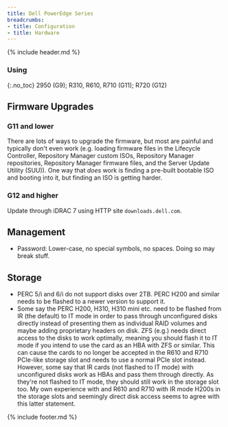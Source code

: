 ```yaml
---
title: Dell PowerEdge Series
breadcrumbs:
- title: Configuration
- title: Hardware
---
```

{% include header.md %}

### Using
{:.no_toc}
2950 (G9); R310, R610, R710 (G11); R720 (G12)

## Firmware Upgrades

### G11 and lower
There are lots of ways to upgrade the firmware, but most are painful and typically don't even work (e.g. loading firmware files in the Lifecycle Controller, Repository Manager custom ISOs, Repository Manager repositories, Repository Manager firmware files, and the Server Update Utility (SUU)). One way that *does* work is finding a pre-built bootable ISO and booting into it, but finding an ISO is getting harder.

### G12 and higher
Update through iDRAC 7 using HTTP site `downloads.dell.com`.

## Management

- Password: Lower-case, no special symbols, no spaces. Doing so may break stuff.

## Storage

- PERC 5/i and 6/i do not support disks over 2TB. PERC H200 and similar needs to be flashed to a newer version to support it.
- Some say the PERC H200, H310, H310 mini etc. need to be flashed from IR (the default) to IT mode in order to pass through unconfigured disks directly instead of presenting them as individual RAID volumes and maybe adding proprietary headers on disk. ZFS (e.g.) needs direct access to the disks to work optimally, meaning you should flash it to IT mode if you intend to use the card as an HBA with ZFS or similar. This can cause the cards to no longer be accepted in the R610 and R710 PCIe-like storage slot and needs to use a normal PCIe slot instead. However, some say that IR cards (not flashed to IT mode) with unconfigured disks work as HBAs and pass them through directly. As they're not flashed to IT mode, they should still work in the storage slot too. My own experience with and R610 and R710 with IR mode H200s in the storage slots and seemingly direct disk access seems to agree with this latter statement.

{% include footer.md %}
